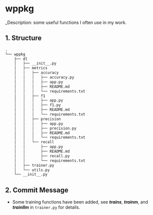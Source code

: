 # wppkg

_Description: some useful functions I often use in my work.

## 1. Structure

```txt
.
└── wppkg
    ├── dl
    │   ├── __init__.py
    │   ├── metrics
    │   │   ├── accuracy
    │   │   │   ├── accuracy.py
    │   │   │   ├── app.py
    │   │   │   ├── README.md
    │   │   │   └── requirements.txt
    │   │   ├── f1
    │   │   │   ├── app.py
    │   │   │   ├── f1.py
    │   │   │   ├── README.md
    │   │   │   └── requirements.txt
    │   │   ├── precision
    │   │   │   ├── app.py
    │   │   │   ├── precision.py
    │   │   │   ├── README.md
    │   │   │   └── requirements.txt
    │   │   └── recall
    │   │       ├── app.py
    │   │       ├── README.md
    │   │       ├── recall.py
    │   │       └── requirements.txt
    │   ├── trainer.py
    │   └── utils.py
    └── __init__.py
```

## 2. Commit Message

- Some training functions have been added, see ***trains***, ***trainm***, and ***trainllm*** in `trainer.py` for details.